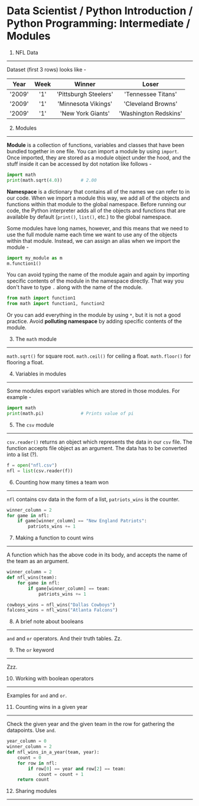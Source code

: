 Data Scientist / Python Introduction / Python Programming: Intermediate / Modules
=================================================================================

1. NFL Data
-----------

Dataset (first 3 rows) looks like -

Year | Week | Winner | Loser
:---:|:---:|:---:|:---:|
'2009' | '1' | 'Pittsburgh Steelers' | 'Tennessee Titans'
'2009' | '1' | 'Minnesota Vikings' | 'Cleveland Browns'
'2009' | '1' | 'New York Giants' | 'Washington Redskins'

2. Modules
----------

**Module** is a collection of functions, variables and classes that have been bundled together in one file.
You can import a module by using `import`. Once imported, they are stored as a module object under the hood,
and the stuff inside it can be accessed by dot notation like follows - 

```python
import math
print(math.sqrt(4.0))       # 2.00
```

**Namespace** is a dictionary that contains all of the names we can refer to in our code. When we import a module this way, we add all of the objects and functions within that module to the global namespace. Before running our code, the Python interpreter adds all of the objects and functions that are available by default (`print()`, `list()`, etc.) to the global namespace.

Some modules have long names, however, and this means that we need to use the full module name each time we want to use any of the objects within that module. Instead, we can assign an alias when we import the module -

```python
import my_module as m
m.function1()
```

You can avoid typing the name of the module again and again by importing specific contents of the module in the namespace directly. That way you don't have to type `.` along with the name of the module.

```python
from math import function1
from math import function1, function2
```

Or you can add everything in the module by using `*`, but it is not a good practice. Avoid **polluting namespace** by adding specific contents of the module.

3. The `math` module
--------------------

`math.sqrt()` for square root.
`math.ceil()` for ceiling a float.
`math.floor()` for flooring a float.

4. Variables in modules
-----------------------

Some modules export variables which are stored in those modules. For example -

```python
import math
print(math.pi)              # Prints value of pi
```

5. The `csv` module
-------------------

`csv.reader()` returns an object which represents the data in our `csv` file. The function accepts file
object as an argument. The data has to be converted into a list (?). 

```python
f = open("nfl.csv")
nfl = list(csv.reader(f))
```

6. Counting how many times a team won
-------------------------------------

`nfl` contains csv data in the form of a list, `patriots_wins` is the counter.

```python
winner_column = 2
for game in nfl:
    if game[winner_column] == "New England Patriots":
        patriots_wins += 1
```

7. Making a function to count wins
----------------------------------

A function which has the above code in its body, and accepts the name of the team as an argument.

```python
winner_column = 2
def nfl_wins(team):
    for game in nfl:
        if game[winner_column] == team:
            patriots_wins += 1

cowboys_wins = nfl_wins("Dallas Cowboys")
falcons_wins = nfl_wins("Atlanta Falcons")
```

8. A brief note about booleans
------------------------------

`and` and `or` operators. And their truth tables. Zz.

9. The `or` keyword
-------------------

Zzz.

10. Working with boolean operators
----------------------------------

Examples for `and` and `or`.

11. Counting wins in a given year
---------------------------------

Check the given year and the given team in the row for gathering the datapoints. Use `and`.

```python
year_column = 0
winner_column = 2
def nfl_wins_in_a_year(team, year):
    count = 0
    for row in nfl:
        if row[0] == year and row[2] == team:
            count = count + 1
    return count
```

12. Sharing modules
-------------------

